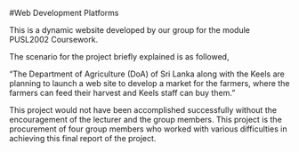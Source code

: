#Web Development Platforms

This is a dynamic website developed by our group for the module PUSL2002 Coursework.

The scenario for the project briefly explained is as followed,

“The Department of Agriculture (DoA) of Sri Lanka along with the Keels are planning to launch a web site to develop a market for the farmers, where the farmers can feed their harvest and Keels staff can buy them.”

This project would not have been accomplished successfully without the encouragement of the lecturer and the group members. This project is the procurement of four group members who worked with various difficulties in achieving this final report of the project.
